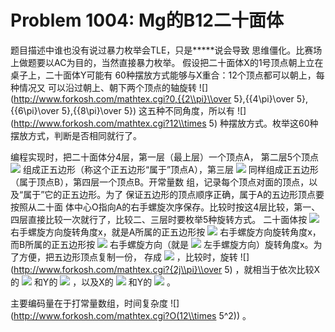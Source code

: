 # Problem 1004: Mg的B12二十面体

题目描述中谁也没有说过暴力枚举会TLE，只是*****说会导致
思维僵化。比赛场上做题要以AC为目的，当然直接暴力枚举。
假设把二十面体X的1号顶点朝上立在桌子上，二十面体Y可能有
60种摆放方式能够与X重合：12个顶点都可以朝上，每种情况又
可以沿过朝上、朝下两个顶点的轴旋转
![](http://www.forkosh.com/mathtex.cgi?0,{{2\\pi}\\over 5},{{4\\pi}\\over 5},{{6\\pi}\\over 5},{{8\\pi}\\over 5})
这五种不同角度，所以有
![](http://www.forkosh.com/mathtex.cgi?12\\times 5)
种摆放方式。枚举这60种摆放方式，判断是否相同就行了。

编程实现时，把二十面体分4层，第一层（最上层）一个顶点A，
第二层5个顶点
![](http://www.forkosh.com/mathtex.cgi?a_0,a_1,a_2,a_3,a_4)
组成正五边形（称这个正五边形“属于”顶点A），第三层
![](http://www.forkosh.com/mathtex.cgi?{b_0}...{b_4})
同样组成正五边形（属于顶点B），第四层一个顶点B。开常量数
组，记录每个顶点对面的顶点，以及“属于”它的正五边形。为了
保证五边形的顶点顺序正确，属于A的五边形顶点要按照从二十面
体中心O指向A的右手螺旋次序保存。比较时按这4层比较，第一、
四层直接比较一次就行了，比较二、三层时要枚举5种旋转方式。
二十面体按
![](http://www.forkosh.com/mathtex.cgi?\\overrightarrow{BA})
右手螺旋方向旋转角度x，就是A所属的正五边形按
![](http://www.forkosh.com/mathtex.cgi?\\overrightarrow{OA})
右手螺旋方向旋转角度x，而B所属的正五边形按
![](http://www.forkosh.com/mathtex.cgi?\\overrightarrow{BO})
右手螺旋方向（就是
![](http://www.forkosh.com/mathtex.cgi?\\overrightarrow{OB})
左手螺旋方向）旋转角度x。为了方便，把五边形顶点复制一份，
存成
![](http://www.forkosh.com/mathtex.cgi?\\{a_0,a_1,a_2,a_3,a_4,a_0,a_1,a_2,a_3,a_4\\})
，比较时，旋转
![](http://www.forkosh.com/mathtex.cgi?{2j\\pi}\\over 5)
，就相当于依次比较X的
![](http://www.forkosh.com/mathtex.cgi?{a_0}...{a_4})
和Y的
![](http://www.forkosh.com/mathtex.cgi?{a_j}...a_{j+4})
，以及X的
![](http://www.forkosh.com/mathtex.cgi?{b_0}...{b_4})
和Y的
![](http://www.forkosh.com/mathtex.cgi?{b_{5-j}}...{b_{9-j}})
。

主要编码量在于打常量数组，时间复杂度
![](http://www.forkosh.com/mathtex.cgi?O(12\\times 5^2))
。
